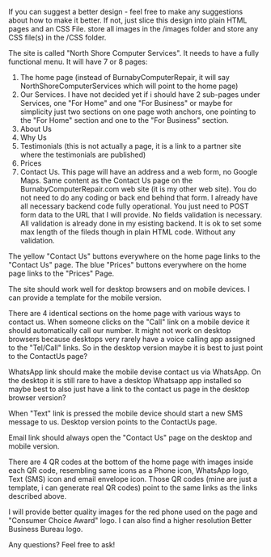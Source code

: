 If you can suggest a better design - feel free to make any suggestions about how to make it better. If not, just slice this design into plain HTML pages and an CSS File.
store all images in the /images folder and store any CSS file(s) in the /CSS folder.

The site is called "North Shore Computer Services".
It needs to have a fully functional menu.
It will have 7 or 8 pages:

1. The home page (instead of BurnabyComputerRepair, it will say NorthShoreComputerServices which will point to the home page)
2. Our Services. I have not decided yet if i should have 2 sub-pages under Services, one "For Home" and one "For Business" or maybe for simplicity just two sections on one page woth anchors, one pointing to the "For Home" section and one to the "For Business" section.
3. About Us
4. Why Us
5. Testimonials (this is not actually a page, it is a link to a partner site where the testimonials are published)
6. Prices
7. Contact Us. This page will have an address and a web form, no Google Maps. Same content as the Contact Us page on the BurnabyComputerRepair.com web site (it is my other web site). You do not need to do any coding or back end behind that form. I already have all necessary backend code fully operational. You just need to POST form data to the URL that I will provide. No fields validation is necessary. All validation is already done in my esisting backend. It is ok to set some max length of the fileds though in plain HTML code. Without any validation.

The yellow "Contact Us" buttons everywhere on the home page links to the "Contact Us" page.
The blue "Prices" buttons everywhere on the home page links to the "Prices" Page.

The site should work well for desktop browsers and on mobile devices. I can provide a template for the mobile version.

There are 4 identical sections on the home page with various ways to contact us.
When someone clicks on the "Call" link on a mobile device it should automatically call our number.
It might not work on desktop browsers because desktops very rarely have a voice calling app assigned to the "Tel/Call" links. So in the desktop version maybe it is best to just point to the ContactUs page?

WhatsApp link should make the mobile devise contact us via WhatsApp.
On the desktop it is still rare to have a desktop Whatsapp app installed so maybe best to also just have a link to the contact us page in the desktop browser version?

When "Text" link is pressed the mobile device should start a new SMS message to us.
Desktop version points to the ContactUs page.

Email link should always open the "Contact Us" page on the desktop and mobile version.

There are 4 QR codes at the bottom of the home page with images inside each QR code, resembling same icons as a Phone icon, WhatsApp logo, Text (SMS) icon and email envelope icon. Those QR codes (mine are just a template, i can generate real QR codes) point to the same links as the links described above.

I will provide better quality images for the red phone used on the page and "Consumer Choice Award" logo. I can also find a higher resolution Better Business Bureau logo.

Any questions? Feel free to ask!
